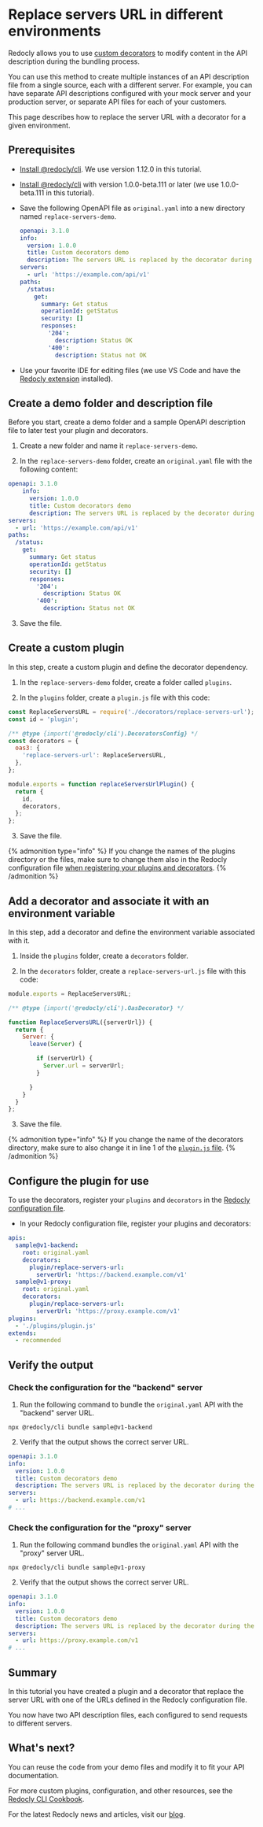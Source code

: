 # Replace servers URL in different environments

Redocly allows you to use [custom decorators](../custom-plugins/custom-decorators.md) to modify content in the API description during the bundling process.

You can use this method to create multiple instances of an API description file from a single source, each with a different server. For example, you can have separate API descriptions configured with your mock server and your production server, or separate API files for each of your customers.

This page describes how to replace the server URL with a decorator for a given environment.

## Prerequisites

- [Install @redocly/cli](../installation.md). We use version 1.12.0 in this tutorial.

- [Install @redocly/cli](../installation.md) with version 1.0.0-beta.111 or later (we use 1.0.0-beta.111 in this tutorial).
- Save the following OpenAPI file as `original.yaml` into a new directory named `replace-servers-demo`.
  ```yaml
  openapi: 3.1.0
  info:
    version: 1.0.0
    title: Custom decorators demo
    description: The servers URL is replaced by the decorator during the `bundle` process.
  servers:
    - url: 'https://example.com/api/v1'
  paths:
    /status:
      get:
        summary: Get status
        operationId: getStatus
        security: []
        responses:
          '204':
            description: Status OK
          '400':
            description: Status not OK
  ```
- Use your favorite IDE for editing files (we use VS Code and have the [Redocly extension](https://redocly.com/docs/redocly-openapi/) installed).

## Create a demo folder and description file

Before you start, create a demo folder and a sample OpenAPI description file to later test your plugin and decorators.

1. Create a new folder and name it `replace-servers-demo`.

2. In the `replace-servers-demo` folder, create an `original.yaml` file with the following content:

```yaml
openapi: 3.1.0
    info:
      version: 1.0.0
      title: Custom decorators demo
      description: The servers URL is replaced by the decorator during the `bundle` process.
servers:
  - url: 'https://example.com/api/v1'
paths:
  /status:
    get:
      summary: Get status
      operationId: getStatus
      security: []
      responses:
        '204':
          description: Status OK
        '400':
          description: Status not OK
```

3. Save the file.

## Create a custom plugin

In this step, create a custom plugin and define the decorator dependency.

1. In the `replace-servers-demo` folder, create a folder called `plugins`.

2. In the `plugins` folder, create a `plugin.js` file with this code:

```JavaScript
const ReplaceServersURL = require('./decorators/replace-servers-url');
const id = 'plugin';

/** @type {import('@redocly/cli').DecoratorsConfig} */
const decorators = {
  oas3: {
    'replace-servers-url': ReplaceServersURL,
  },
};

module.exports = function replaceServersUrlPlugin() {
  return {
    id,
    decorators,
  };
};
```

3. Save the file.

{% admonition type="info" %}
If you change the names of the plugins directory or the files, make sure to change them also in the Redocly configuration file [when registering your plugins and decorators](#add-a-decorator-and-associate-it-with-an-environment-variable).
{% /admonition %}

## Add a decorator and associate it with an environment variable

In this step, add a decorator and define the environment variable associated with it.

1. Inside the `plugins` folder, create a `decorators` folder.

2. In the `decorators` folder, create a `replace-servers-url.js` file with this code:

```JavaScript
module.exports = ReplaceServersURL;

/** @type {import('@redocly/cli').OasDecorator} */

function ReplaceServersURL({serverUrl}) {
  return {
    Server: {
      leave(Server) {

        if (serverUrl) {
          Server.url = serverUrl;
        }

      }
    }
  }
};
```

3. Save the file.

{% admonition type="info" %}
If you change the name of the decorators directory, make sure to also change it in line 1 of the [`plugin.js` file](#create-a-custom-plugin).
{% /admonition %}

## Configure the plugin for use

To use the decorators, register your `plugins` and `decorators` in the [Redocly configuration file](../configuration/index.md).

- In your Redocly configuration file, register your plugins and decorators:

```yaml
apis:
  sample@v1-backend:
    root: original.yaml
    decorators:
      plugin/replace-servers-url:
        serverUrl: 'https://backend.example.com/v1'
  sample@v1-proxy:
    root: original.yaml
    decorators:
      plugin/replace-servers-url:
        serverUrl: 'https://proxy.example.com/v1'
plugins:
  - './plugins/plugin.js'
extends:
  - recommended
```

## Verify the output

### Check the configuration for the "backend" server

1. Run the following command to bundle the `original.yaml` API with the "backend" server URL.

```shell
npx @redocly/cli bundle sample@v1-backend
```

2. Verify that the output shows the correct server URL.

```yaml
openapi: 3.1.0
info:
  version: 1.0.0
  title: Custom decorators demo
  description: The servers URL is replaced by the decorator during the `bundle` process.
servers:
  - url: https://backend.example.com/v1
# ...
```

### Check the configuration for the "proxy" server

1. Run the following command bundles the `original.yaml` API with the "proxy" server URL.

```shell
npx @redocly/cli bundle sample@v1-proxy
```

2. Verify that the output shows the correct server URL.

```yaml
openapi: 3.1.0
info:
  version: 1.0.0
  title: Custom decorators demo
  description: The servers URL is replaced by the decorator during the `bundle` process.
servers:
  - url: https://proxy.example.com/v1
# ...
```

## Summary

In this tutorial you have created a plugin and a decorator that replace the server URL with one of the URLs defined in the Redocly configuration file.

You now have two API description files, each configured to send requests to different servers.

## What's next?

You can reuse the code from your demo files and modify it to fit your API documentation.

For more custom plugins, configuration, and other resources, see the [Redocly CLI Cookbook](https://github.com/Redocly/redocly-cli-cookbook).

For the latest Redocly news and articles, visit our [blog](https://redocly.com/blog/).
